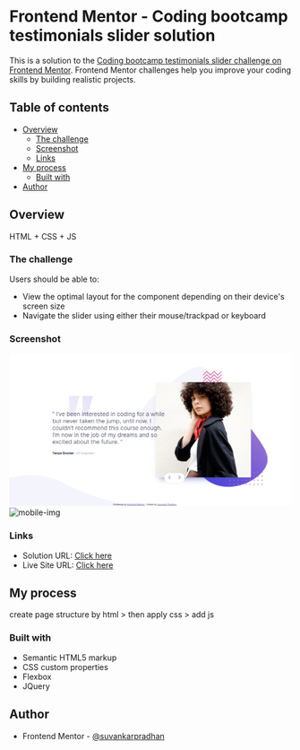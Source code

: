 # Frontend Mentor - Coding bootcamp testimonials slider solution

This is a solution to the [Coding bootcamp testimonials slider challenge on Frontend Mentor](https://www.frontendmentor.io/challenges/coding-bootcamp-testimonials-slider-4FNyLA8JL). Frontend Mentor challenges help you improve your coding skills by building realistic projects.

## Table of contents

- [Overview](#overview)
  - [The challenge](#the-challenge)
  - [Screenshot](#screenshot)
  - [Links](#links)
- [My process](#my-process)
  - [Built with](#built-with)
- [Author](#author)

## Overview

HTML + CSS + JS

### The challenge

Users should be able to:

- View the optimal layout for the component depending on their device's screen size
- Navigate the slider using either their mouse/trackpad or keyboard

### Screenshot

![desktop-img](./screenshot/desktop.png)
![mobile-img](./screenshot/mobile.png)

### Links

- Solution URL: [Click here](https://github.com/suvankarpradhan/coding-bootcamp-testimonials-slider-master)
- Live Site URL: [Click here](https://suvankarpradhan.github.io/coding-bootcamp-testimonials-slider-master/)

## My process

create page structure by html > then apply css > add js

### Built with

- Semantic HTML5 markup
- CSS custom properties
- Flexbox
- JQuery

## Author

- Frontend Mentor - [@suvankarpradhan](https://www.frontendmentor.io/profile/suvankarpradhan)
